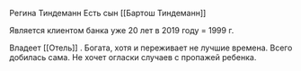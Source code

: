 Регина Тиндеманн
Есть сын [[Бартош Тиндеманн]]

Является клиентом банка уже 20 лет в 2019 году = 1999 г.

Владеет [[Отель]] . Богата, хотя и переживает не лучшие времена. 
Всего добилась сама. 
Не хочет огласки случаев с пропажей ребенка.

